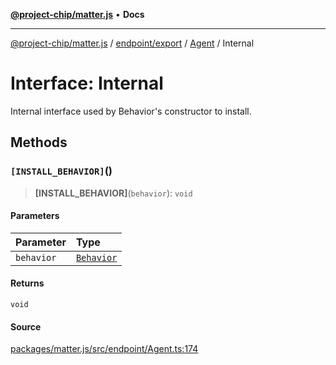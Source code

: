 [**@project-chip/matter.js**](../../../../../README.md) • **Docs**

***

[@project-chip/matter.js](../../../../../modules.md) / [endpoint/export](../../../README.md) / [Agent](../README.md) / Internal

# Interface: Internal

Internal interface used by Behavior's constructor to install.

## Methods

### `[INSTALL_BEHAVIOR]`()

> **\[INSTALL\_BEHAVIOR\]**(`behavior`): `void`

#### Parameters

| Parameter | Type |
| :------ | :------ |
| `behavior` | [`Behavior`](../../../../../behavior/export/classes/Behavior.md) |

#### Returns

`void`

#### Source

[packages/matter.js/src/endpoint/Agent.ts:174](https://github.com/project-chip/matter.js/blob/7a8cbb56b87d4ccf34bec5a9a95ab40a1711324f/packages/matter.js/src/endpoint/Agent.ts#L174)
